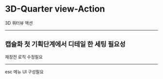 # 3D-Quarter view-Action
3D 쿼터뷰 액션

----
캡슐화
첫 기획단계에서 디테일 한 세팅 필요성
----------------------------------------------------
재장전 로직 수정필요

---------------------------------
esc 메뉴 UI 구성필요
